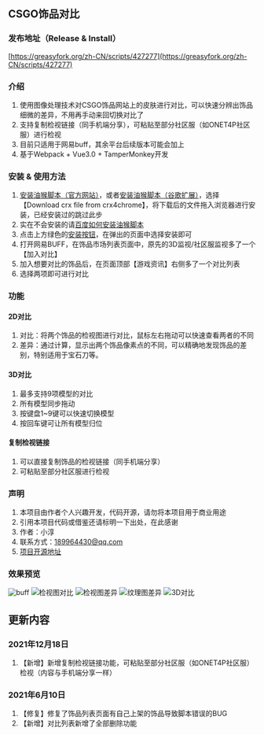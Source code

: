 ## CSGO饰品对比

### 发布地址（Release & Install）
[https://greasyfork.org/zh-CN/scripts/427277](https://greasyfork.org/zh-CN/scripts/427277)

### 介绍
1. 使用图像处理技术对CSGO饰品网站上的皮肤进行对比，可以快速分辨出饰品细微的差异，不用再手动来回切换对比了
2. 支持复制检视链接（同手机端分享），可粘贴至部分社区服（如ONET4P社区服）进行检视
3. 目前只适用于网易buff，其余平台后续版本可能会加上
4. 基于Webpack + Vue3.0 + TamperMonkey开发


### 安装 & 使用方法
1. [安装油猴脚本（官方网站）](https://www.tampermonkey.net/)，或者[安装油猴脚本（谷歌扩展）](https://www.crx4chrome.com/crx/1429/)，选择【Download crx file from crx4chrome】，将下载后的文件拖入浏览器进行安装，已经安装过的跳过此步
2. 实在不会安装的请[百度如何安装油猴脚本](https://www.baidu.com/s?wd=%E5%A6%82%E4%BD%95%E5%AE%89%E8%A3%85tampermonkey) 
3. 点击上方绿色的[安装按钮](https://greasyfork.org/zh-CN/scripts/427277)，在弹出的页面中选择安装即可
4. 打开网易BUFF，在饰品市场列表页面中，原先的3D监视/社区服监视多了一个【加入对比】
5. 加入想要对比的饰品后，在页面顶部【游戏资讯】右侧多了一个对比列表
6. 选择两项即可进行对比


### 功能
#### 2D对比
1. 对比：将两个饰品的检视图进行对比，鼠标左右拖动可以快速查看两者的不同
2. 差异：通过计算，显示出两个饰品像素点的不同，可以精确地发现饰品的差别，特别适用于宝石刀等。

#### 3D对比
1. 最多支持9项模型的对比
2. 所有模型同步拖动
3. 按键盘1~9键可以快速切换模型
4. 按回车键可让所有模型归位

#### 复制检视链接
1. 可以直接复制饰品的检视链接（同手机端分享）
2. 可粘贴至部分社区服进行检视

### 声明
1. 本项目由作者个人兴趣开发，代码开源，请勿将本项目用于商业用途
2. 引用本项目代码或借鉴还请标明一下出处，在此感谢
3. 作者：小淳
4. 联系方式：189964430@qq.com
5. [项目开源地址](https://github.com/qianjiachun/csgo-skin-compare)

### 效果预览
![buff](https://z3.ax1x.com/2021/06/03/23YKQe.png)
![检视图对比](https://z3.ax1x.com/2021/06/03/23Y6YV.png)
![检视图差异](https://z3.ax1x.com/2021/06/03/23YtW8.png)
![纹理图差异](https://z3.ax1x.com/2021/06/03/23YWy4.png)
![3D对比](https://z3.ax1x.com/2021/06/03/23YzTI.png)


## 更新内容

### 2021年12月18日
1. 【新增】新增复制检视链接功能，可粘贴至部分社区服（如ONET4P社区服）检视（内容与手机端分享一样）
### 2021年6月10日
1. 【修复】修复了饰品列表页面有自己上架的饰品导致脚本错误的BUG
2. 【新增】对比列表新增了全部删除功能
